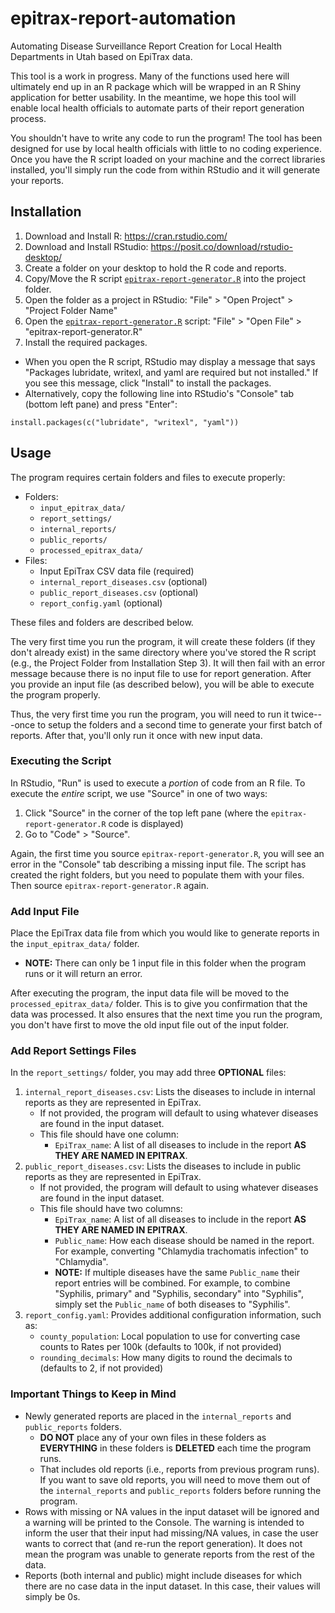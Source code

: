 # epitrax-report-automation
Automating Disease Surveillance Report Creation for Local Health Departments in Utah based on EpiTrax data.

This tool is a work in progress. Many of the functions used here will ultimately end up in an R package which will be wrapped in an R Shiny application for better usability. In the meantime, we hope this tool will enable local health officials to automate parts of their report generation process.

You shouldn't have to write any code to run the program! The tool has been designed for use by local health officials with little to no coding experience. Once you have the R script loaded on your machine and the correct libraries installed, you'll simply run the code from within RStudio and it will generate your reports.

## Installation
1. Download and Install R: https://cran.rstudio.com/
2. Download and Install RStudio: https://posit.co/download/rstudio-desktop/
3. Create a folder on your desktop to hold the R code and reports.
4. Copy/Move the R script [`epitrax-report-generator.R`](epitrax-report-generator.R) into the project folder.
5. Open the folder as a project in RStudio: "File" > "Open Project" > "Project Folder Name"
6. Open the [`epitrax-report-generator.R`](epitrax-report-generator.R) script: "File" > "Open File" > "epitrax-report-generator.R"
7. Install the required packages.
  - When you open the R script, RStudio may display a message that says "Packages lubridate, writexl, and yaml are required but not installed." If you see this message, click "Install" to install the packages.
  - Alternatively, copy the following line into RStudio's "Console" tab (bottom left pane) and press "Enter":
```
install.packages(c("lubridate", "writexl", "yaml"))
```

## Usage

The program requires certain folders and files to execute properly:
- Folders:
  - `input_epitrax_data/`
  - `report_settings/`
  - `internal_reports/`
  - `public_reports/`
  - `processed_epitrax_data/`
- Files:
  - Input EpiTrax CSV data file (required)
  - `internal_report_diseases.csv` (optional)
  - `public_report_diseases.csv` (optional)
  - `report_config.yaml` (optional)

These files and folders are described below.

The very first time you run the program, it will create these folders (if they don't already exist) in the same directory where you've stored the R script (e.g., the Project Folder from Installation Step 3). It will then fail with an error message because there is no input file to use for report generation. After you provide an input file (as described below), you will be able to execute the program properly.

Thus, the very first time you run the program, you will need to run it twice---once to setup the folders and a second time to generate your first batch of reports. After that, you'll only run it once with new input data.

### Executing the Script
In RStudio, "Run" is used to execute a *portion* of code from an R file. To execute the *entire* script, we use "Source" in one of two ways:
1. Click "Source" in the corner of the top left pane (where the `epitrax-report-generator.R` code is displayed)
2. Go to "Code" > "Source".

Again, the first time you source `epitrax-report-generator.R`, you will see an error in the "Console" tab describing a missing input file. The script has created the right folders, but you need to populate them with your files. Then source `epitrax-report-generator.R` again.

### Add Input File
Place the EpiTrax data file from which you would like to generate reports in the `input_epitrax_data/` folder.
- **NOTE:** There can only be 1 input file in this folder when the program runs or it will return an error. 

After executing the program, the input data file will be moved to the `processed_epitrax_data/` folder. This is to give you confirmation that the data was processed. It also ensures that the next time you run the program, you don't have first to move the old input file out of the input folder.

### Add Report Settings Files
In the `report_settings/` folder, you may add three **OPTIONAL** files:
1. `internal_report_diseases.csv`: Lists the diseases to include in internal reports as they are represented in EpiTrax.
    - If not provided, the program will default to using whatever diseases are found in the input dataset.
    - This file should have one column: 
       - `EpiTrax_name`: A list of all diseases to include in the report **AS THEY ARE NAMED IN EPITRAX**.
2. `public_report_diseases.csv`: Lists the diseases to include in public reports as they are represented in EpiTrax.
    - If not provided, the program will default to using whatever diseases are found in the input dataset.
    - This file should have two columns:
      - `EpiTrax_name`: A list of all diseases to include in the report **AS THEY ARE NAMED IN EPITRAX**.
      - `Public_name`: How each disease should be named in the report. For example, converting "Chlamydia trachomatis infection" to "Chlamydia".
      - **NOTE:** If multiple diseases have the same `Public_name` their report entries will be combined. For example, to combine "Syphilis, primary" and "Syphilis, secondary" into "Syphilis", simply set the `Public_name` of both diseases to "Syphilis".
3. `report_config.yaml`: Provides additional configuration information, such as:
    - `county_population`: Local population to use for converting case counts to Rates per 100k (defaults to 100k, if not provided)
    - `rounding_decimals`: How many digits to round the decimals to (defaults to 2, if not provided)

### Important Things to Keep in Mind

- Newly generated reports are placed in the `internal_reports` and `public_reports` folders.
    - **DO NOT** place any of your own files in these folders as **EVERYTHING** in these folders is **DELETED** each time the program runs.
    - That includes old reports (i.e., reports from previous program runs). If you want to save old reports, you will need to move them out of the `internal_reports` and `public_reports` folders before running the program.
- Rows with missing or NA values in the input dataset will be ignored and a warning will be printed to the Console. The warning is intended to inform the user that their input had missing/NA values, in case the user wants to correct that (and re-run the report generation). It does not mean the program was unable to generate reports from the rest of the data.
- Reports (both internal and public) might include diseases for which there are no case data in the input dataset. In this case, their values will simply be 0s.
